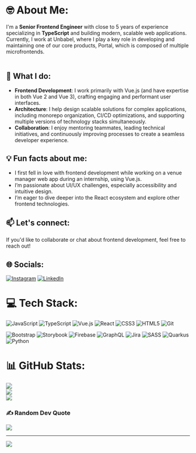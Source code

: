 # 🤓 About Me:
I'm a <b>Senior Frontend Engineer</b> with close to 5 years of experience specializing in <b>TypeScript</b> and building modern, scalable web applications. Currently, I work at Unbabel, where I play a key role in developing and maintaining one of our core products, Portal, which is composed of multiple microfrontends.<br><br>

## 🌟 What I do:
<ul>
 <li> <b>Frontend Development</b>: I work primarily with Vue.js (and have expertise in both Vue 2 and Vue 3), crafting engaging and performant user interfaces. </li>
 <li> <b>Architecture</b>: I help design scalable solutions for complex applications, including monorepo organization, CI/CD optimizations, and supporting multiple versions of technology stacks simultaneously.</li>
 <li> <b>Collaboration</b>: I enjoy mentoring teammates, leading technical initiatives, and continuously improving processes to create a seamless developer experience.</li>
</ul>

## 💡 Fun facts about me:
<ul>
 <li> I first fell in love with frontend development while working on a venue manager web app during an internship, using Vue.js. </li>
 <li> I’m passionate about UI/UX challenges, especially accessibility and intuitive design.</li>
 <li> I’m eager to dive deeper into the React ecosystem and explore other frontend technologies.</li>
</ul>

## 📫 Let's connect:<br>
If you'd like to collaborate or chat about frontend development, feel free to reach out!

## 🌐 Socials:
[![Instagram](https://img.shields.io/badge/Instagram-%23E4405F.svg?logo=Instagram&logoColor=white)](https://instagram.com/https://www.instagram.com/rafa98neves/) [![LinkedIn](https://img.shields.io/badge/LinkedIn-%230077B5.svg?logo=linkedin&logoColor=white)](https://linkedin.com/in/https://www.linkedin.com/in/neves98rafael/) 

# 💻 Tech Stack:
![JavaScript](https://img.shields.io/badge/javascript-%23323330.svg?style=for-the-badge&logo=javascript&logoColor=%23F7DF1E) ![TypeScript](https://img.shields.io/badge/typescript-%23007ACC.svg?style=for-the-badge&logo=typescript&logoColor=white) ![Vue.js](https://img.shields.io/badge/vue.js-%2335495e.svg?style=for-the-badge&logo=vuedotjs&logoColor=%234FC08D) ![React](https://img.shields.io/badge/react-%2320232a.svg?style=for-the-badge&logo=react&logoColor=%2361DAFB) ![CSS3](https://img.shields.io/badge/css3-%231572B6.svg?style=for-the-badge&logo=css3&logoColor=white) ![HTML5](https://img.shields.io/badge/html5-%23E34F26.svg?style=for-the-badge&logo=html5&logoColor=white) ![Git](https://img.shields.io/badge/git-%23F05033.svg?style=for-the-badge&logo=git&logoColor=white)

![Bootstrap](https://img.shields.io/badge/bootstrap-%238511FA.svg?style=for-the-badge&logo=bootstrap&logoColor=white) ![Storybook](https://img.shields.io/badge/-Storybook-FF4785?style=for-the-badge&logo=storybook&logoColor=white) ![Firebase](https://img.shields.io/badge/firebase-%23039BE5.svg?style=for-the-badge&logo=firebase) ![GraphQL](https://img.shields.io/badge/-GraphQL-E10098?style=for-the-badge&logo=graphql&logoColor=white) ![Jira](https://img.shields.io/badge/jira-%230A0FFF.svg?style=for-the-badge&logo=jira&logoColor=white)  ![SASS](https://img.shields.io/badge/SASS-hotpink.svg?style=for-the-badge&logo=SASS&logoColor=white) ![Quarkus](https://img.shields.io/badge/quarkus-%234794EB.svg?style=for-the-badge&logo=quarkus&logoColor=white) ![Python](https://img.shields.io/badge/python-3670A0?style=for-the-badge&logo=python&logoColor=ffdd54)

# 📊 GitHub Stats:
![](https://github-readme-stats.vercel.app/api?username=rafa98neves&theme=dark&hide_border=true&include_all_commits=true&count_private=false)<br/>
![](https://github-readme-streak-stats.herokuapp.com/?user=rafa98neves&theme=dark&hide_border=true)<br/>
![](https://github-readme-stats.vercel.app/api/top-langs/?username=rafa98neves&theme=dark&hide_border=true&include_all_commits=true&count_private=false&layout=compact)

### ✍️ Random Dev Quote
![](https://quotes-github-readme.vercel.app/api?type=vetical&theme=radical)

---
[![](https://visitcount.itsvg.in/api?id=rafa98neves&icon=0&color=0)](https://visitcount.itsvg.in)

<!-- Proudly created with GPRM ( https://gprm.itsvg.in ) -->
